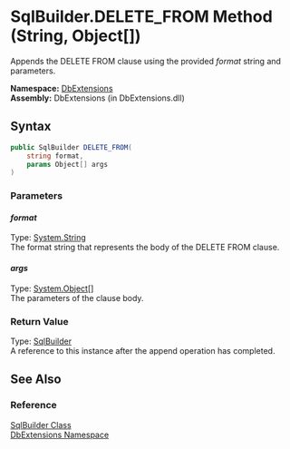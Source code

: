 SqlBuilder.DELETE_FROM Method (String, Object[])
================================================
Appends the DELETE FROM clause using the provided *format* string and parameters.

**Namespace:** [DbExtensions][1]  
**Assembly:** DbExtensions (in DbExtensions.dll)

Syntax
------

```csharp
public SqlBuilder DELETE_FROM(
	string format,
	params Object[] args
)
```

### Parameters

#### *format*
Type: [System.String][2]  
The format string that represents the body of the DELETE FROM clause.

#### *args*
Type: [System.Object][3][]  
The parameters of the clause body.

### Return Value
Type: [SqlBuilder][4]  
A reference to this instance after the append operation has completed.

See Also
--------

### Reference
[SqlBuilder Class][4]  
[DbExtensions Namespace][1]  

[1]: ../README.md
[2]: http://msdn.microsoft.com/en-us/library/s1wwdcbf
[3]: http://msdn.microsoft.com/en-us/library/e5kfa45b
[4]: README.md
